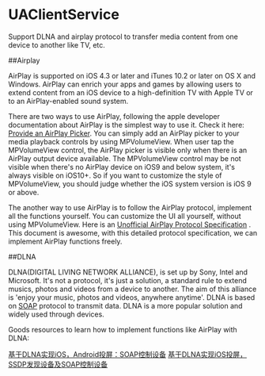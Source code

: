 # UAClientService
Support DLNA and airplay protocol to transfer media content from one device to another like TV, etc.


##Airplay

AirPlay is supported on iOS 4.3 or later and iTunes 10.2 or later on OS X and Windows. AirPlay can enrich your apps and games by allowing users to extend content from an iOS device to a high-definition TV with Apple TV or to an AirPlay-enabled sound system.


There are two ways to use AirPlay, following the apple developer documentation about AirPlay is the simplest way to use it. Check it here: [Provide an AirPlay Picker](https://developer.apple.com/library/content/documentation/AudioVideo/Conceptual/AirPlayGuide/EnrichYourAppforAirPlay/EnrichYourAppforAirPlay.html#//apple_ref/doc/uid/TP40011045-CH6-SW3). You can simply add an AirPlay picker to your media playback controls by using MPVolumeView. When user tap the MPVolumeView control, the AirPlay picker is visible only when there is an AirPlay output device available. The MPVolumeView control may be not visible when there's no AirPlay device on iOS9 and below system, it's always visible on iOS10+. So if you want to customize the style of MPVolumeView, you should judge whether the iOS system version is iOS 9 or above. 


The another way to use AirPlay is to follow the AirPlay protocol, implement all the functions yourself. You can customize the UI all yourself, without using MPVolumeView. Here is an [Unofficial AirPlay Protocol Specification](http://nto.github.io/AirPlay.html) . This document is awesome, with this detailed protocol specification, we can implement AirPlay functions freely.


##DLNA

DLNA(DIGITAL LIVING NETWORK ALLIANCE), is set up by Sony, Intel and Microsoft. It's not a protocol, it's just a solution, a standard rule to extend musics, photos and videos from a device to another. The aim of this alliance is 'enjoy your music, photos and videos, anywhere anytime'. DLNA is based on [SOAP](https://en.wikipedia.org/wiki/SOAP) protocol to transmit data. DLNA is a more popular solution and widely used through devices.


Goods resources to learn how to implement functions like AirPlay with DLNA:

[基于DLNA实现iOS，Android投屏：SOAP控制设备](http://ios.jobbole.com/84519/)
[基于DLNA实现iOS投屏，SSDP发现设备及SOAP控制设备](https://github.com/ClaudeLi/DLNA_UPnP)
